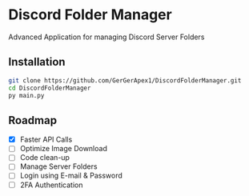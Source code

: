 
# Discord Folder Manager
Advanced Application for managing Discord Server Folders

## Installation



```bash
git clone https://github.com/GerGerApex1/DiscordFolderManager.git
cd DiscordFolderManager
py main.py
```
    
## Roadmap

- [x] Faster API Calls
- [ ] Optimize Image Download
- [ ] Code clean-up
- [ ] Manage Server Folders 
- [ ] Login using E-mail & Password
- [ ] 2FA Authentication 
